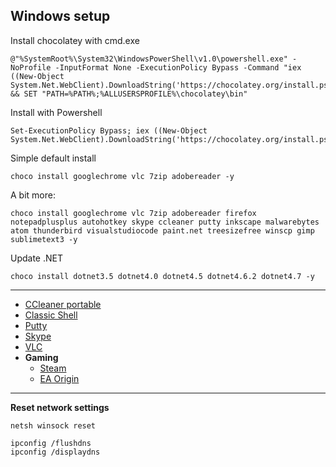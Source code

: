 ## Windows setup

Install chocolatey with cmd.exe

	@"%SystemRoot%\System32\WindowsPowerShell\v1.0\powershell.exe" -NoProfile -InputFormat None -ExecutionPolicy Bypass -Command "iex ((New-Object System.Net.WebClient).DownloadString('https://chocolatey.org/install.ps1'))" && SET "PATH=%PATH%;%ALLUSERSPROFILE%\chocolatey\bin"

Install with Powershell

	Set-ExecutionPolicy Bypass; iex ((New-Object System.Net.WebClient).DownloadString('https://chocolatey.org/install.ps1'))

Simple default install

	choco install googlechrome vlc 7zip adobereader -y

A bit more:

	choco install googlechrome vlc 7zip adobereader firefox notepadplusplus autohotkey skype ccleaner putty inkscape malwarebytes atom thunderbird visualstudiocode paint.net treesizefree winscp gimp sublimetext3 -y

Update .NET

	choco install dotnet3.5 dotnet4.0 dotnet4.5 dotnet4.6.2 dotnet4.7 -y

****

- [CCleaner portable](https://www.piriform.com/ccleaner/builds)
- [Classic Shell](http://www.classicshell.net/)
- [Putty](https://www.chiark.greenend.org.uk/~sgtatham/putty/latest.html)
- [Skype](https://www.skype.com/fi/)
- [VLC](https://www.videolan.org/vlc/index.html)
- **Gaming**
	- [Steam](http://store.steampowered.com/)
	- [EA Origin](https://www.origin.com/fin/en-us/store)

****

**Reset network settings**

`netsh winsock reset` 

	ipconfig /flushdns
	ipconfig /displaydns
